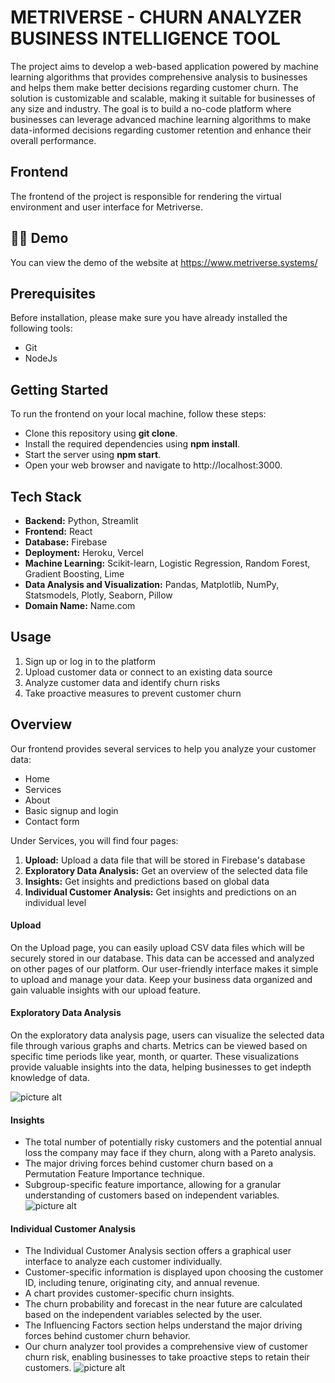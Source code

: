 
# METRIVERSE - CHURN ANALYZER BUSINESS INTELLIGENCE TOOL
The project aims to develop a web-based application powered by machine learning algorithms that provides comprehensive analysis to businesses and helps them make better decisions regarding customer churn. The solution is customizable and scalable, making it suitable for businesses of any size and industry. The goal is to build a no-code platform where businesses can leverage advanced machine learning algorithms to make data-informed decisions regarding customer retention and enhance their overall performance.


## Frontend
The frontend of the project is responsible for rendering the virtual environment and user interface for Metriverse.
##  👨‍💻 Demo

You can view the demo of the website at https://www.metriverse.systems/


## Prerequisites
Before installation, please make sure you have already installed the following tools:

- Git
- NodeJs
## Getting Started
To run the frontend on your local machine, follow these steps:

- Clone this repository using **git clone**. 
- Install the required dependencies using **npm install**.
- Start the server using **npm start**.
- Open your web browser and navigate to http://localhost:3000.
## Tech Stack
- **Backend:** Python, Streamlit
- **Frontend:** React
- **Database:** Firebase
- **Deployment:** Heroku, Vercel
- **Machine Learning:** Scikit-learn, Logistic Regression, Random Forest, Gradient Boosting, Lime
- **Data Analysis and Visualization:** Pandas, Matplotlib, NumPy, Statsmodels, Plotly, Seaborn, Pillow
- **Domain Name:** Name.com
##  Usage
1. Sign up or log in to the platform
2. Upload customer data or connect to an existing data source
3. Analyze customer data and identify churn risks
4. Take proactive measures to prevent customer churn
## Overview
Our frontend provides several services to help you analyze your customer data:
- Home
- Services
- About
- Basic signup and login
- Contact form

Under Services, you will find four pages:

1. **Upload:** Upload a data file that will be stored in Firebase's database
2. **Exploratory Data Analysis:** Get an overview of the selected data file
3. **Insights:** Get insights and predictions based on global data
4. **Individual Customer Analysis:** Get insights and predictions on an individual level
#### **Upload**
On the Upload page, you can easily upload CSV data files which will be securely stored in our database. This data can be accessed and analyzed on other pages of our platform. Our user-friendly interface makes it simple to upload and manage your data. Keep your business data organized and gain valuable insights with our upload feature.

#### **Exploratory Data Analysis**
On the exploratory data analysis page, users can visualize the selected data file through various graphs and charts. Metrics can be viewed based on specific time periods like year, month, or quarter. These visualizations provide valuable insights into the data, helping businesses to get indepth knowledge of data.

 ![picture alt](https://github.com/HarshaVardhan547/ML-Based-BI-Web-Application-Frontend/blob/207c1b9dcc724251c9292fe591c2ba094b6490c0/assets%20for%20readme/eda.png)

#### **Insights** 

- The total number of potentially risky customers and the potential annual loss the company may face if they churn, along with a Pareto analysis.
- The major driving forces behind customer churn based on a Permutation Feature Importance technique.
- Subgroup-specific feature importance, allowing for a granular understanding of customers based on independent variables.
![picture alt](https://github.com/HarshaVardhan547/ML-Based-BI-Web-Application-Frontend/blob/207c1b9dcc724251c9292fe591c2ba094b6490c0/assets%20for%20readme/insights.png)

#### **Individual Customer Analysis** ####

- The Individual Customer Analysis section offers a graphical user interface to analyze each customer individually.
- Customer-specific information is displayed upon choosing the customer ID, including tenure, originating city, and annual revenue.
- A chart provides customer-specific churn insights.
- The churn probability and forecast in the near future are calculated based on the independent variables selected by the user.
- The Influencing Factors section helps understand the major driving forces behind customer churn behavior.
- Our churn analyzer tool provides a comprehensive view of customer churn risk, enabling businesses to take proactive steps to retain their customers.
![picture alt](https://github.com/HarshaVardhan547/ML-Based-BI-Web-Application-Frontend/blob/207c1b9dcc724251c9292fe591c2ba094b6490c0/assets%20for%20readme/individual.png)

